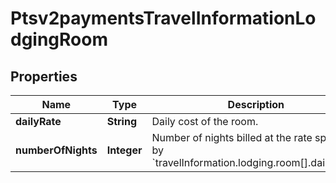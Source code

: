 
# Ptsv2paymentsTravelInformationLodgingRoom

## Properties
Name | Type | Description | Notes
------------ | ------------- | ------------- | -------------
**dailyRate** | **String** | Daily cost of the room.  |  [optional]
**numberOfNights** | **Integer** | Number of nights billed at the rate specified by &#x60;travelInformation.lodging.room[].dailyRate&#x60;.  |  [optional]



